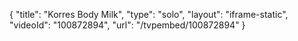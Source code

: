 {
    "title": "Korres Body Milk",
    "type": "solo",
    "layout": "iframe-static",
    "videoId": "100872894",
    "url": "\/tvpembed\/100872894"
}